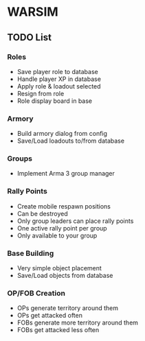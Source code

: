 # WARSIM
## TODO List
### Roles
- Save player role to database
- Handle player XP in database
- Apply role & loadout selected
- Resign from role
- Role display board in base

### Armory
- Build armory dialog from config
- Save/Load loadouts to/from database

### Groups
- Implement Arma 3 group manager

### Rally Points
- Create mobile respawn positions
- Can be destroyed
- Only group leaders can place rally points
- One active rally point per group
- Only available to your group

### Base Building
- Very simple object placement
- Save/Load objects from database

### OP/FOB Creation
- OPs generate territory around them
- OPs get attacked often
- FOBs generate more territory around them
- FOBs get attacked less often
